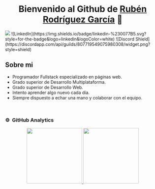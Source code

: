 <div align="center">
<h1 align="center">Bienvenido al Github de <a href="https://aristi.dev">Rubén Rodríguez García</a> 👋</h1>
</div>
<img src="https://i.imgur.com/QDTYfio.png"/>
![LinkedIn](https://img.shields.io/badge/linkedin-%230077B5.svg?style=for-the-badge&logo=linkedin&logoColor=white)
![Discord Shield](https://discordapp.com/api/guilds/807719549075980308/widget.png?style=shield)

## Sobre mi

- Programador Fullstack especializado en páginas web.  
- Grado superior de Desarrollo Multiplataforma.
- Grado superior de Desarrollo Web.
- Intento aprender algo nuevo cada día.
- Siempre dispuesto a echar una mano y colaborar con el equipo.
<br>


### ⚙️ &nbsp;GitHub Analytics

<p align="center">
<a href="https://github.com/ArisGuimera">
  <img height="180em" src="https://github-readme-stats-eight-theta.vercel.app/api?username=ruben0r&show_icons=true&theme=algolia&include_all_commits=true&count_private=true"/>
  <img height="180em" src="https://github-readme-stats-eight-theta.vercel.app/api/top-langs/?username=ruben0r&layout=compact&langs_count=8&theme=algolia"/>
</a>
</p>
